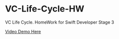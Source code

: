 # VC-Life-Cycle-HW
VC Life Cycle. HomeWork for Swift Developer Stage 3

[Video Demo Here](https://youtu.be/lK_sXM91Za0)
